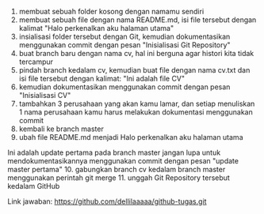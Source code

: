 1. membuat sebuah folder kosong dengan namamu sendiri
2. membuat sebuah file dengan nama README.md, isi file tersebut dengan 
kalimat
"Halo perkenalkan aku halaman utama"
3. insialisasi folder tersebut dengan Git, kemudian dokumentasikan 
menggunakan commit dengan pesan
"Inisialisasi Git Repository"
4. buat branch baru dengan nama cv, hal ini berguna agar histori kita 
tidak tercampur
5. pindah branch kedalam cv, kemudian buat file dengan nama cv.txt dan 
isi file tersebut dengan kalimat:
"Ini adalah file CV"
6. kemudian dokumentasikan menggunakan commit dengan pesan
"Inisialisasi CV"
7. tambahkan 3 perusahaan yang akan kamu lamar, dan setiap menuliskan 1 
nama perusahaan kamu harus melakukan dokumentasi menggunakan commit
8. kembali ke branch master
9. ubah file README.md menjadi
Halo perkenalkan aku halaman utama

Ini adalah update pertama pada branch master
jangan lupa untuk mendokumentasikannya menggunakan commit dengan pesan
"update master pertama"
10. gabungkan branch cv kedalam branch master menggunakan perintah git 
merge
11. unggah Git Repository tersebut kedalam GitHub


Link jawaban: https://github.com/dellilaaaaa/github-tugas.git 